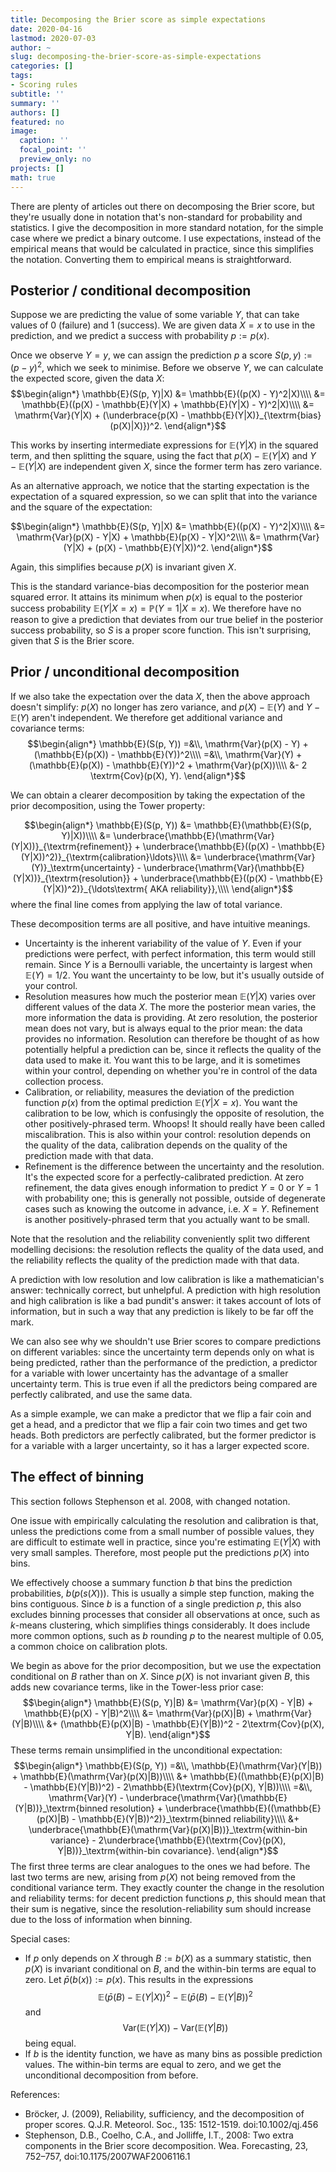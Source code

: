 ```yaml
---
title: Decomposing the Brier score as simple expectations
date: 2020-04-16
lastmod: 2020-07-03
author: ~
slug: decomposing-the-brier-score-as-simple-expectations
categories: []
tags:
- Scoring rules
subtitle: ''
summary: ''
authors: []
featured: no
image:
  caption: ''
  focal_point: ''
  preview_only: no
projects: []
math: true
---
```


There are plenty of articles out there on decomposing the Brier score, but they're usually done in notation that's non-standard for probability and statistics. I give the decomposition in more standard notation, for the simple case where we predict a binary outcome. I use expectations, instead of the empirical means that would be calculated in practice, since this simplifies the notation. Converting them to empirical means is straightforward.

## Posterior / conditional decomposition

Suppose we are predicting the value of some variable $Y$, that can take values of 0 (failure) and 1 (success). We are given data $X=x$ to use in the prediction, and we predict a success with probability $p := p(x)$.

Once we observe $Y=y$, we can assign the prediction $p$ a score $S(p, y) := (p - y)^2$, which we seek to minimise. Before we observe $Y$, we can calculate the expected score, given the data $X$:
$$\begin{align*}
\mathbb{E}(S(p, Y)|X)
&= \mathbb{E}((p(X) - Y)^2|X)\\\\
&= \mathbb{E}((p(X) - \mathbb{E}(Y|X) + \mathbb{E}(Y|X) - Y)^2|X)\\\\
&= \mathrm{Var}(Y|X) + (\underbrace{p(X) - \mathbb{E}(Y|X)}_{\textrm{bias}(p(X)|X)})^2.
\end{align*}$$

This works by inserting intermediate expressions for $\mathbb{E}(Y|X)$ in the squared term, and then splitting the square, using the fact that $p(X) - \mathbb{E}(Y|X)$ and $Y - \mathbb{E}(Y|X)$ are independent given $X$, since the former term has zero variance.

As an alternative approach, we notice that the starting expectation is the expectation of a squared expression, so we can split that into the variance and the square of the expectation:

$$\begin{align*}
\mathbb{E}(S(p, Y)|X)
&= \mathbb{E}((p(X) - Y)^2|X)\\\\
&= \mathrm{Var}(p(X) - Y|X) + \mathbb{E}(p(X) - Y|X)^2\\\\
&= \mathrm{Var}(Y|X) + (p(X) - \mathbb{E}(Y|X))^2.
\end{align*}$$

Again, this simplifies because $p(X)$ is invariant given $X$.

This is the standard variance-bias decomposition for the posterior mean squared error. It attains its minimum when $p(x)$ is equal to the posterior success probability $\mathbb{E}(Y|X=x) = \mathbb{P}(Y=1|X=x)$. We therefore have no reason to give a prediction that deviates from our true belief in the posterior success probability, so $S$ is a proper score function. This isn't surprising, given that $S$ is the Brier score.

## Prior / unconditional decomposition

If we also take the expectation over the data $X$, then the above approach doesn't simplify: $p(X)$ no longer has zero variance, and $p(X) - \mathbb{E}(Y)$ and $Y - \mathbb{E}(Y)$ aren't independent. We therefore get additional variance and covariance terms:
$$\begin{align*}
\mathbb{E}(S(p, Y))
=&\\, \mathrm{Var}(p(X) - Y) + (\mathbb{E}(p(X)) - \mathbb{E}(Y))^2\\\\
=&\\, \mathrm{Var}(Y) + (\mathbb{E}(p(X)) - \mathbb{E}(Y))^2 + \mathrm{Var}(p(X))\\\\
&- 2 \textrm{Cov}(p(X), Y).
\end{align*}$$

We can obtain a clearer decomposition by taking the expectation of the prior decomposition, using the Tower property:

$$\begin{align*}
\mathbb{E}(S(p, Y))
&= \mathbb{E}(\mathbb{E}(S(p, Y)|X))\\\\
&= \underbrace{\mathbb{E}(\mathrm{Var}(Y|X))}_{\textrm{refinement}} + \underbrace{\mathbb{E}((p(X) - \mathbb{E}(Y|X))^2)}_{\textrm{calibration}\ldots}\\\\
&= \underbrace{\mathrm{Var}(Y)}_\textrm{uncertainty} - \underbrace{\mathrm{Var}(\mathbb{E}(Y|X))}_{\textrm{resolution}} + \underbrace{\mathbb{E}((p(X) - \mathbb{E}(Y|X))^2)}_{\ldots\textrm{ AKA reliability}},\\\\
\end{align*}$$
where the final line comes from applying the law of total variance.

These decomposition terms are all positive, and have intuitive meanings.

- Uncertainty is the inherent variability of the value of $Y$. Even if your predictions were perfect, with perfect information, this term would still remain. Since $Y$ is a Bernoulli variable, the uncertainty is largest when $\mathbb{E}(Y) = 1/2$. You want the uncertainty to be low, but it's usually outside of your control.
- Resolution measures how much the posterior mean $\mathbb{E}(Y|X)$ varies over different values of the data $X$. The more the posterior mean varies, the more information the data is providing. At zero resolution, the posterior mean does not vary, but is always equal to the prior mean: the data provides no information. Resolution can therefore be thought of as how potentially helpful a prediction can be, since it reflects the quality of the data used to make it. You want this to be large, and it is sometimes within your control, depending on whether you're in control of the data collection process.
- Calibration, or reliability, measures the deviation of the prediction function $p(x)$ from the optimal prediction $\mathbb{E}(Y|X=x)$. You want the calibration to be low, which is confusingly the opposite of resolution, the other positively-phrased term. Whoops! It should really have been called miscalibration. This is also within your control: resolution depends on the quality of the data, calibration depends on the quality of the prediction made with that data.
- Refinement is the difference between the uncertainty and the resolution. It's the expected score for a perfectly-calibrated prediction. At zero refinement, the data gives enough information to predict $Y=0$ or $Y=1$ with probability one; this is generally not possible, outside of degenerate cases such as knowing the outcome in advance, i.e. $X = Y$. Refinement is another positively-phrased term that you actually want to be small.

Note that the resolution and the reliability conveniently split two different modelling decisions: the resolution reflects the quality of the data used, and the reliability reflects the quality of the prediction made with that data.

A prediction with low resolution and low calibration is like a mathematician's answer: technically correct, but unhelpful. A prediction with high resolution and high calibration is like a bad pundit's answer: it takes account of lots of information, but in such a way that any prediction is likely to be far off the mark.

We can also see why we shouldn't use Brier scores to compare predictions on different variables: since the uncertainty term depends only on what is being predicted, rather than the performance of the prediction, a predictor for a variable with lower uncertainty has the advantage of a smaller uncertainty term. This is true even if all the predictors being compared are perfectly calibrated, and use the same data.

As a simple example, we can make a predictor that we flip a fair coin and get a head, and a predictor that we flip a fair coin two times and get two heads. Both predictors are perfectly calibrated, but the former predictor is for a variable with a larger uncertainty, so it has a larger expected score.

## The effect of binning

This section follows Stephenson et al. 2008, with changed notation.

One issue with empirically calculating the resolution and calibration is that, unless the predictions come from a small number of possible values, they are difficult to estimate well in practice, since you're estimating $\mathbb{E}(Y|X)$ with very small samples. Therefore, most people put the predictions $p(X)$ into bins.

We effectively choose a summary function $b$ that bins the prediction probabilities, $b(p(s(X))).$ This is usually a simple step function, making the bins contiguous. Since $b$ is a function of a single prediction $p$, this also excludes binning processes that consider all observations at once, such as $k$-means clustering, which simplifies things considerably. It does include more common options, such as $b$ rounding $p$ to the nearest multiple of $0.05$, a common choice on calibration plots.

We begin as above for the prior decomposition, but we use the expectation conditional on $B$ rather than on $X$. Since $p(X)$ is not invariant given $B$, this adds new covariance terms, like in the Tower-less prior case:
$$\begin{align*}
\mathbb{E}(S(p, Y)|B)
&= \mathrm{Var}(p(X) - Y|B) + \mathbb{E}(p(X) - Y|B)^2\\\\
&= \mathrm{Var}(p(X)|B) + \mathrm{Var}(Y|B)\\\\
&+ (\mathbb{E}(p(X)|B) - \mathbb{E}(Y|B))^2 - 2\textrm{Cov}(p(X), Y|B).
\end{align*}$$
These terms remain unsimplified in the unconditional expectation:
$$\begin{align*}
\mathbb{E}(S(p, Y))
=&\\, \mathbb{E}(\mathrm{Var}(Y|B)) + \mathbb{E}(\mathrm{Var}(p(X)|B))\\\\
&+ \mathbb{E}((\mathbb{E}(p(X)|B) - \mathbb{E}(Y|B))^2) - 2\mathbb{E}(\textrm{Cov}(p(X), Y|B))\\\\
=&\\, \mathrm{Var}(Y) - \underbrace{\mathrm{Var}(\mathbb{E}(Y|B))}_\textrm{binned resolution} + \underbrace{\mathbb{E}((\mathbb{E}(p(X)|B) - \mathbb{E}(Y|B))^2)}_\textrm{binned reliability}\\\\
&+ \underbrace{\mathbb{E}(\mathrm{Var}(p(X)|B))}_\textrm{within-bin variance} - 2\underbrace{\mathbb{E}(\textrm{Cov}(p(X), Y|B))}_\textrm{within-bin covariance}.
\end{align*}$$
The first three terms are clear analogues to the ones we had before. The last two terms are new, arising from $p(X)$ not being removed from the conditional variance term. They exactly counter the change in the resolution and reliability terms: for decent prediction functions $p$, this should mean that their sum is negative, since the resolution-reliability sum should increase due to the loss of information when binning.

Special cases:
- If $p$ only depends on $X$ through $B := b(X)$ as a summary statistic, then $p(X)$ is invariant conditional on $B$, and the within-bin terms are equal to zero. Let $\bar{p}(b(x)) := p(x)$. This results in the expressions $$\mathbb{E}(\bar{p}(B) - \mathbb{E}(Y|X))^2 - \mathbb{E}(\bar{p}(B) - \mathbb{E}(Y|B))^2$$and
$$\mathrm{Var}(\mathbb{E}(Y|X)) - \mathrm{Var}(\mathbb{E}(Y|B))$$
being equal.
- If $b$ is the identity function, we have as many bins as possible prediction values. The within-bin terms are equal to zero, and we get the unconditional decomposition from before.

References:
- Bröcker, J. (2009), Reliability, sufficiency, and the decomposition of proper scores. Q.J.R. Meteorol. Soc., 135: 1512-1519. doi:10.1002/qj.456
- Stephenson, D.B., Coelho, C.A., and Jolliffe, I.T., 2008: Two extra components in the Brier score decomposition. Wea. Forecasting, 23, 752–757, doi:10.1175/2007WAF2006116.1
